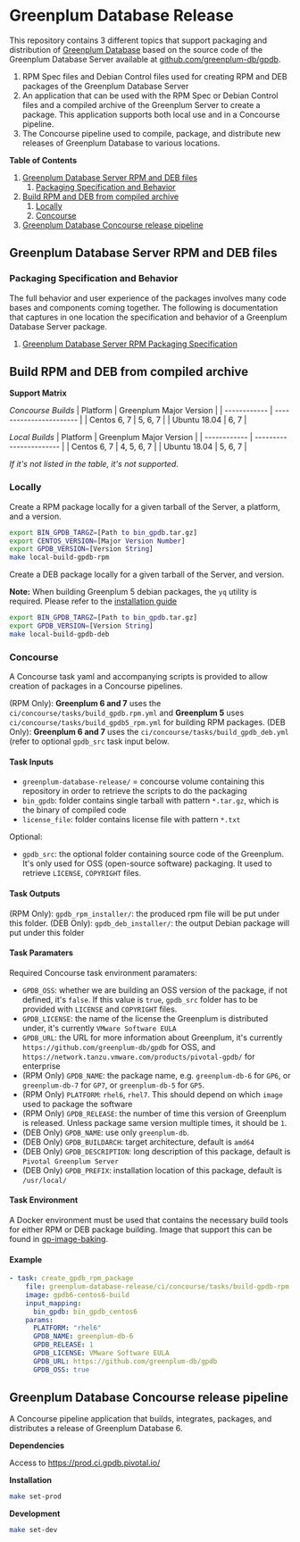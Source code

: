 # Greenplum Database Release

This repository contains 3 different topics that support packaging and distribution of [Greenplum Database](https://greenplum.org) based on the source code of the Greenplum Database Server available at [github.com/greenplum-db/gpdb](https://github.com/greenplum-db/gpdb).

1. RPM Spec files and Debian Control files used for creating RPM and DEB packages of the Greenplum Database Server
2. An application that can be used with the RPM Spec or Debian Control files and a compiled archive of the Greenplum Server to create a package. This application supports both local use and in a Concourse pipeline.
3. The Concourse pipeline used to compile, package, and distribute new releases of Greenplum Database to various locations.

**Table of Contents**

1. [Greenplum Database Server RPM and DEB files](#greenplum-database-server-rpm-and-deb-files)
	1. [Packaging Specification and Behavior](#packaging-specification-and-behavior)
2. [Build RPM and DEB from compiled archive](#build-rpm-and-deb-from-compiled-archive)
	1. [Locally](#locally)
	2. [Concourse](#concourse)
3. [Greenplum Database Concourse release pipeline](#greenplum-database-concourse-release-pipeline)

## Greenplum Database Server RPM and DEB files

### Packaging Specification and Behavior

The full behavior and user experience of the packages involves many code bases and components coming together. The following is documentation that captures in one location the specification and behavior of a Greenplum Database Server package.

1. [Greenplum Database Server RPM Packaging Specification](Greenplum-Database-Server-RPM-Packaging-Specification.md)

## Build RPM and DEB from compiled archive

**Support Matrix**

_Concourse Builds_
| Platform     | Greenplum Major Version |
| ------------ | ----------------------- |
| Centos 6, 7  | 5, 6, 7                 |
| Ubuntu 18.04 | 6, 7                    | 

_Local Builds_
| Platform     | Greenplum Major Version |
| ------------ | ----------------------- |
| Centos 6, 7  | 4, 5, 6, 7              |
| Ubuntu 18.04 | 5, 6, 7                 | 

_If it's not listed in the table, it's not supported._

### Locally

Create a RPM package locally for a given tarball of the Server, a platform, and a version.

```bash
export BIN_GPDB_TARGZ=[Path to bin_gpdb.tar.gz]
export CENTOS_VERSION=[Major Version Number]
export GPDB_VERSION=[Version String]
make local-build-gpdb-rpm
```

Create a DEB package locally for a given tarball of the Server, and version.

**Note:** When building Greenplum 5 debian packages, the `yq` utility is required. Please refer to the [installation guide](https://github.com/mikefarah/yq#install)

```bash
export BIN_GPDB_TARGZ=[Path to bin_gpdb.tar.gz]
export GPDB_VERSION=[Version String]
make local-build-gpdb-deb
```

### Concourse

A Concourse task yaml and accompanying scripts is provided to allow creation of packages in a Concourse pipelines.

(RPM Only): **Greenplum 6 and 7** uses the `ci/concourse/tasks/build_gpdb.rpm.yml` and **Greenplum 5** uses `ci/concourse/tasks/build_gpdb5_rpm.yml` for building RPM packages.
(DEB Only): **Greenplum 6 and 7** uses the `ci/concourse/tasks/build_gpdb_deb.yml` (refer to optional `gpdb_src` task input below.

#### Task Inputs

- `greenplum-database-release/` = concourse volume containing this repository in order to retrieve the scripts to do the packaging
- `bin_gpdb`: folder contains single tarball with pattern `*.tar.gz`, which is the binary of compiled code
- `license_file`: folder contains license file with pattern `*.txt`

Optional:
- `gpdb_src`: the optional folder containing source code of the Greenplum. It's only used for OSS (open-source software) packaging. It used to retrieve `LICENSE`, `COPYRIGHT` files.

#### Task Outputs

(RPM Only): `gpdb_rpm_installer/`: the produced rpm file will be put under this folder.
(DEB Only): `gpdb_deb_installer/`: the output Debian package will put under this folder

#### Task Paramaters

Required Concourse task environment paramaters:

- `GPDB_OSS`: whether we are building an OSS version of the package, if not defined, it's `false`. If this value is `true`, `gpdb_src` folder has to be provided with `LICENSE` and `COPYRIGHT` files.
- `GPDB_LICENSE`: the name of the license the Greenplum is distributed under, it's currently `VMware Software EULA`
- `GPDB_URL`: the URL for more information about Greenplum, it's currently `https://github.com/greenplum-db/gpdb` for OSS, and `https://network.tanzu.vmware.com/products/pivotal-gpdb/` for enterprise
- (RPM Only) `GPDB_NAME`: the package name, e.g. `greenplum-db-6` for `GP6`, or `greenplum-db-7` for `GP7`, or `greenplum-db-5` for `GP5`.
- (RPM Only) `PLATFORM`: `rhel6`, `rhel7`. This should depend on which `image` used to package the software
- (RPM Only) `GPDB_RELEASE`: the number of time this version of Greenplum is released. Unless package same version multiple times, it should be `1`.
- (DEB Only) `GPDB_NAME`: use only `greenplum-db`.
- (DEB Only) `GPDB_BUILDARCH`: target architecture, default is `amd64`
- (DEB Only) `GPDB_DESCRIPTION`: long description of this package, default is `Pivotal Greenplum Server`
- (DEB Only) `GPDB_PREFIX`: installation location of this package, default is `/usr/local/`

#### Task Environment

A Docker environment must be used that contains the necessary build tools for either RPM or DEB package building. Image that support this can be found in [gp-image-baking](https://github.com/pivotal/gp-image-baking).

#### Example

```yaml
- task: create_gpdb_rpm_package
    file: greenplum-database-release/ci/concourse/tasks/build-gpdb-rpm.yml
    image: gpdb6-centos6-build
    input_mapping:
      bin_gpdb: bin_gpdb_centos6
    params:
      PLATFORM: "rhel6"
      GPDB_NAME: greenplum-db-6
      GPDB_RELEASE: 1
      GPDB_LICENSE: VMware Software EULA
      GPDB_URL: https://github.com/greenplum-db/gpdb
      GPDB_OSS: true
```

## Greenplum Database Concourse release pipeline

A Concourse pipeline application that builds, integrates, packages, and distributes a release of Greenplum Database 6. 

**Dependencies**

Access to https://prod.ci.gpdb.pivotal.io/

**Installation**

```bash
make set-prod
```

**Development**

```bash
make set-dev
```

